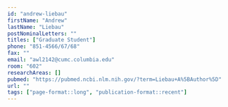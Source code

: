 ```yaml
---
id: "andrew-liebau"
firstName: "Andrew"
lastName: "Liebau"
postNominalLetters: ""
titles: ["Graduate Student"]
phone: "851-4566/67/68"
fax: ""
email: "awl2142@cumc.columbia.edu"
room: "602"
researchAreas: []
pubmed: "https://pubmed.ncbi.nlm.nih.gov/?term=Liebau+A%5BAuthor%5D"
url: ""
tags: ["page-format::long", "publication-format::recent"]
---
```

